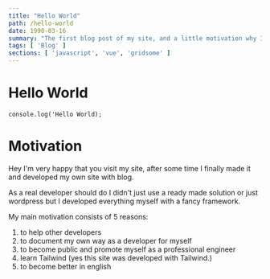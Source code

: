 ```yaml
---
title: "Hello World"
path: /hello-world
date: 1990-03-16
summary: "The first blog post of my site, and a little motivation why I have now eig an own site with blog"
tags: [ 'Blog' ]
sections: [ 'javascript', 'vue', 'gridsome' ]
---
```

# Hello World

```js{codeTitle: "helloWorld.js"}
console.log('Hello World);
```

# Motivation

Hey I'm very happy that you visit my site, after some time I finally made it and developed my own site with blog.

As a real developer should do I didn't just use a ready made solution or just wordpress but I developed everything myself with a fancy framework.

My main motivation consists of 5 reasons:

1. to help other developers
2. to document my own way as a developer for myself
3. to become public and promote myself as a professional engineer
4. learn Tailwind (yes this site was developed with Tailwind.)
5. to become better in english
